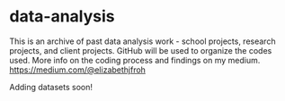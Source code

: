 # data-analysis
This is an archive of past data analysis work -  school projects, research projects, and client projects. 
GitHub will be used to organize the codes used.
More info on the coding process and findings on my medium. 
https://medium.com/@elizabethjfroh

Adding datasets soon! 

